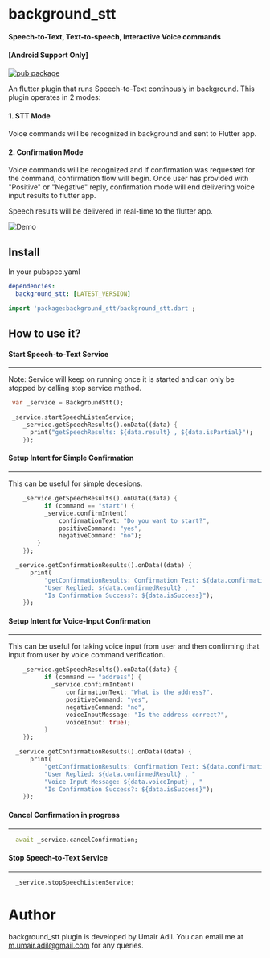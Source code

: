 # background_stt
#### Speech-to-Text, Text-to-speech, Interactive Voice commands
#### [Android Support Only]

[![pub package](https://img.shields.io/pub/v/background_stt)](https://pub.dev/packages/background_stt)

An flutter plugin that runs Speech-to-Text continously in background. This plugin operates in 2 modes:

#### 1. STT Mode
  Voice commands will be recognized in background and sent to Flutter app.

#### 2. Confirmation Mode
  Voice commands will be recognized and if confirmation was requested for the command, confirmation flow will begin. Once user has provided with "Positive" or "Negative" reply, confirmation mode will end delivering voice input results to flutter app.

Speech results will be delivered in real-time to the flutter app.

![Demo](pictures/picture1.gif)

## Install
In your pubspec.yaml

```yaml
dependencies:
  background_stt: [LATEST_VERSION]
```

```dart
import 'package:background_stt/background_stt.dart';
```

## How to use it?

#### Start Speech-to-Text Service
__________________________________

Note: Service will keep on running once it is started and can only be stopped by calling stop service method.

```dart
 var _service = BackgroundStt();

 _service.startSpeechListenService;
    _service.getSpeechResults().onData((data) {
      print("getSpeechResults: ${data.result} , ${data.isPartial}");
    });
```

#### Setup Intent for Simple Confirmation
__________________________________________

This can be useful for simple decesions.

```dart
    _service.getSpeechResults().onData((data) {
          if (command == "start") {
          _service.confirmIntent(
              confirmationText: "Do you want to start?",
              positiveCommand: "yes",
              negativeCommand: "no");
        }
    });

  _service.getConfirmationResults().onData((data) {
      print(
          "getConfirmationResults: Confirmation Text: ${data.confirmationIntent} , "
          "User Replied: ${data.confirmedResult} , "
          "Is Confirmation Success?: ${data.isSuccess}");
    });
```

#### Setup Intent for Voice-Input Confirmation
______________________________________________

This can be useful for taking voice input from user and then confirming that input from user by voice command verification.

```dart
    _service.getSpeechResults().onData((data) {
          if (command == "address") {
            _service.confirmIntent(
                confirmationText: "What is the address?",
                positiveCommand: "yes",
                negativeCommand: "no",
                voiceInputMessage: "Is the address correct?",
                voiceInput: true);
          }
    });

  _service.getConfirmationResults().onData((data) {
      print(
          "getConfirmationResults: Confirmation Text: ${data.confirmationIntent} , "
          "User Replied: ${data.confirmedResult} , "
          "Voice Input Message: ${data.voiceInput} , "
          "Is Confirmation Success?: ${data.isSuccess}");
    });
```

#### Cancel Confirmation in progress
_____________________________________

```dart
  await _service.cancelConfirmation;
```

#### Stop Speech-to-Text Service
__________________________________

```dart
  _service.stopSpeechListenService;
```

# Author

background_stt plugin is developed by Umair Adil. You can email me at <m.umair.adil@gmail.com> for any queries.
